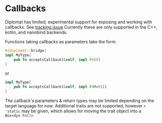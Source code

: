 # Callbacks

Diplomat has limited, experimental support for exposing and working with callbacks. See [tracking issue](https://github.com/rust-diplomat/diplomat/issues/146)
Currently these are only supported in the C++, kotlin, and nanobind backends.

Functions taking callbacks as parameters take the form

```rust
#[diplomat::bridge]
impl MyType{
    pub fn acceptsCallback(&self, impl Fn())
}
```
or
```rust
impl MyType{
    pub fn acceptsCallback(&self, impl FnMut())
}
```

The callback's parameters & return types may be limited depending on the target language for now. Additional traits are not supported, however `+ 'static` may be given, which allows for moving the trait object into a `Box<dyn Fn()>`
